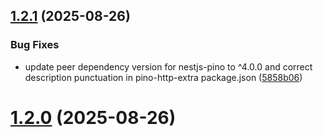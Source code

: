 ## [1.2.1](https://github.com/nestjs-labs/nestjs-pino-extra/compare/v1.2.0...v1.2.1) (2025-08-26)


### Bug Fixes

* update peer dependency version for nestjs-pino to ^4.0.0 and correct description punctuation in pino-http-extra package.json ([5858b06](https://github.com/nestjs-labs/nestjs-pino-extra/commit/5858b06ffe1d7c3e084d83f7626257e16390fc87))

# [1.2.0](https://github.com/nestjs-labs/nestjs-pino-extra/compare/v1.1.2...v1.2.0) (2025-08-26)
